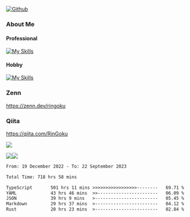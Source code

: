 [![Github](https://img.shields.io/github/followers/skyt-a?label=Follow&style=social)](https://github.com/skyt-a)

### About Me
#### Professional
[![My Skills](https://skillicons.dev/icons?i=react,ts,js,nodejs,java,graphql,firebase,githubactions&theme=light)](https://skillicons.dev)
#### Hobby
[![My Skills](https://skillicons.dev/icons?i=unity,rust,py&theme=light)](https://skillicons.dev)

### Zenn
https://zenn.dev/ringoku
### Qiita
https://qiita.com/RinGoku


![](https://github-profile-summary-cards.vercel.app/api/cards/profile-details?username=skyt-a&theme=default)

![](https://github-profile-summary-cards.vercel.app/api/cards/repos-per-language?username=skyt-a&theme=default)![](https://github-profile-summary-cards.vercel.app/api/cards/stats?username=RinGoku&theme=default)

<!--START_SECTION:waka-->

```txt
From: 19 December 2022 - To: 22 September 2023

Total Time: 718 hrs 58 mins

TypeScript       501 hrs 11 mins >>>>>>>>>>>>>>>>>--------   69.71 %
YAML             43 hrs 46 mins  >>-----------------------   06.09 %
JSON             39 hrs 9 mins   >------------------------   05.45 %
Markdown         29 hrs 37 mins  >------------------------   04.12 %
Rust             20 hrs 23 mins  >------------------------   02.84 %
```

<!--END_SECTION:waka-->

